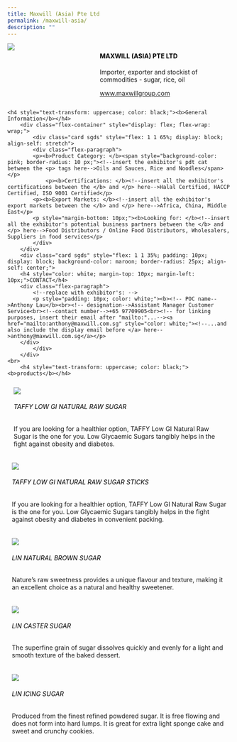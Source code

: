 ```yaml
---
title: Maxwill (Asia) Pte Ltd
permalink: /maxwill-asia/
description: ""
---
```

<div class="flex-paragraph">
		<!--hi there! this is a comment and will provide you with instructional guides-->
		<!--insert booth number here!-->
		<p style="text-transform: uppercase"></p></div>
			<div class="flex-container" style="display: flex; flex-wrap: wrap;">
				<!--insert DOWNLOAD link of company logo between the " marks!-->
			<div class="card sgds" style="flex: 1 1 40%; display: block;"><img src="https://drive.google.com/uc?id=1CVnguN1YLd2VizzseO3n_V-fpmcQDV12&amp;export=download"></div>
	<div class="card-sgds" style="flex: 1 1 58%; display: block; margin-left: 3px">
		<h4 style="text-transform: uppercase; color: black;"><!--insert the exhibitor's name between the <b> tags here--><b>Maxwill (Asia) Pte Ltd</b></h4><!--insert the exhibitor's description between the <p> tags here-->
		<p>Importer, exporter and stockist of commodities - sugar, rice, oil</p>
		<!--insert the exhibitor's website link, making sure there is "https:// www." present please. make sure the entire https link goes in between the " marks-->
		<p><a href="https://www.maxwillgroup.com" target="_blank"><!--insert the www website link here (no need for https)-->www.maxwillgroup.com</a></p>
	</div>
</div>



	<h4 style="text-transform: uppercase; color: black;"><b>General Information</b></h4>
		<div class="flex-container" style="display: flex; flex-wrap: wrap;">
			<div class="card sgds" style="flex: 1 1 65%; display: block; align-self: stretch">
			<div class="flex-paragraph">
			<p><b>Product Category: </b><span style="background-color: pink; border-radius: 10 px;"><!--insert the exhibitor's pdt cat between the <p> tags here-->Oils and Sauces, Rice and Noodles</span></p> 
				<p><b>Certifications: </b><!--insert all the exhibitor's certifications between the </b> and </p> here-->Halal Certified, HACCP Certified, ISO 9001 Certified</p>
			<p><b>Export Markets: </b><!--insert all the exhibitor's export markets between the </b> and </p> here-->Africa, China, Middle East</p>
			<p style="margin-bottom: 10px;"><b>Looking for: </b><!--insert all the exhibitor's potential business partners between the </b> and </p> here-->Food Distributors / Online Food Distributors, Wholesalers, Suppliers in food services</p>
			</div>
		</div>
		<div class="card sgds" style="flex: 1 1 35%; padding: 10px; display: block; background-color: maroon; border-radius: 25px; align-self: center;">
		<h4 style="color: white; margin-top: 10px; margin-left: 10px;">CONTACT</h4>
		<div class="flex-paragraph">
			<!--replace with exhibitor's: -->
			<p style="padding: 10px; color: white;"><b><!-- POC name-->Anthony Lau</b><br><!-- designation-->Assistant Manager Customer Service<br><!--contact number-->+65 97709905<br><!-- for linking purposes, insert their email after "mailto:"...--><a href="mailto:anthony@maxwill.com.sg" style="color: white;"><!--...and also include the display email before </a> here-->anthony@maxwill.com.sg</a></p>
		</div>
			</div>
		</div>
	<br>
		<h4 style="text-transform: uppercase; color: black;"><b>products</b></h4>
<div style="display: flex; flex-wrap: wrap;">
&nbsp; <div class="card sgds" style="flex: 1 1 47%; margin: 10px; display: block;"><!--insert the exhibitor's DOWNLOAD image for product between the " marks here-->
	<div class="flex-image" style="display: block;"><img src="https://drive.google.com/uc?id=1cbb8LXfUCYTiPlMT-CJ63cC19jpGnZ41&amp;export=download"></div>
	<div class="flex-paragraph">
		<h6 style="text-transform: uppercase; color: black;"><!--insert product name before </h6> and product description after <p>-->TAFFY LOW GI NATURAL RAW SUGAR</h6>
		<p>If you are looking for a healthier option, TAFFY Low GI Natural Raw Sugar is the one for you. Low Glycaemic Sugars tangibly helps in the fight against obesity and diabetes.</p></div>
	</div>
		<div class="card sgds" style="flex: 1 1 47%; margin: 10px; display: block;">
		<div class="flex-image" style="display: block;"><img src="https://drive.google.com/uc?id=1I0asOfEnIG2I4aqTTx2Oo0i7WZWLUynw&amp;export=download"></div>
	<div class="flex-paragraph">
		<h6 style="text-transform: uppercase; color: black;">  
TAFFY LOW GI NATURAL RAW SUGAR STICKS</h6>
		<p>If you are looking for a healthier option, TAFFY Low GI Natural Raw Sugar is the one for you. Low Glycaemic Sugars tangibly helps in the fight against obesity and diabetes in convenient packing.
</p></div>
	</div>
		<div class="card sgds" style="flex: 1 1 47%; margin: 10px; display: block;">
		<div class="flex-image" style="display: block;"><img src="https://drive.google.com/uc?id=1fOcFLdJc82GnQ7AJeij-4TrKP3r-v6K2&amp;export=download"></div>
	<div class="flex-paragraph">
		<h6 style="text-transform: uppercase; color: black;">Lin Natural Brown Sugar</h6>
		<p>Nature’s raw sweetness provides a unique flavour and texture, making it an excellent choice as a natural and healthy sweetener.

</p></div>
		</div>
		<div class="card sgds" style="flex: 1 1 47%; margin: 10px; display: block;">
		<div class="flex-image" style="display: block;"><img src="https://drive.google.com/uc?id=1HJ1MuZFYzGl2wkDgcMtfGoANVdr8yVBK&amp;export=download"></div>
	<div class="flex-paragraph">
		<h6 style="text-transform: uppercase; color: black;">Lin Caster Sugar</h6>
		<p>The superfine grain of sugar dissolves quickly and evenly for a light and smooth texture of the baked dessert.</p></div>
	</div>
		<div class="card sgds" style="flex: 1 1 47%; margin: 10px; display: block;">
		<div class="flex-image" style="display: block;"><img src="https://drive.google.com/uc?id=1nPrF-MY44wD0JymZ9CbF0TrYZORkD7Vz&amp;export=download"></div>
	<div class="flex-paragraph">
		<h6 style="text-transform: uppercase; color: black;">Lin Icing Sugar</h6>
		<p>Produced from the finest refined powdered sugar. It is free flowing and does not form into hard lumps. It is great for extra light sponge cake and sweet and crunchy cookies.</p></div>
	</div>
	<!--don't delete these 2 tags. double check how the layout looks on the right too and lemme know if there are any problems! thank u so much for ur hardwork!-->
	</div>